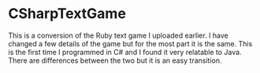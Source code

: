 CSharpTextGame
==============
This is a conversion of the Ruby text game I uploaded earlier. I have changed a few details of the game but for the most part it is the same. This is the first time I programmed in C# and I found it very relatable to Java. There are differences between the two but it is an easy transition. 
